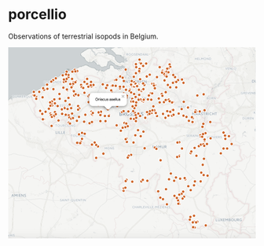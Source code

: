# porcellio

Observations of terrestrial isopods in Belgium.

![screenshot](https://raw.githubusercontent.com/pieterprovoost/porcellio/master/screenshot.png)
